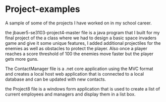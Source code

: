 # Project-examples
A sample of some of the projects I have worked on in my school career.

the jbauer5-se3103-project4-master file is a java program that I built for my final project of the a class where we had to design a basic space invaders game and give it some unique features, I added additional projectiles for the enemies as well as obstacles to protect the player. Also once a player reaches a score threshold of 100 the enemies move faster but the player gets more guns. 

The ContactManager file is a .net core application using the MVC format and creates a local host web application that is connected to a local database and can be updated with new contacts.

the Project8 file is a windows form application that is used to create a list of current employees and managers and display them in a list box. 

